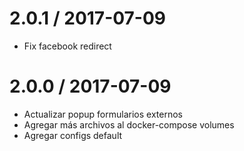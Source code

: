 
2.0.1 / 2017-07-09
==================

  * Fix facebook redirect

2.0.0 / 2017-07-09
==================

  * Actualizar popup formularios externos
  * Agregar más archivos al docker-compose volumes
  * Agregar configs default
